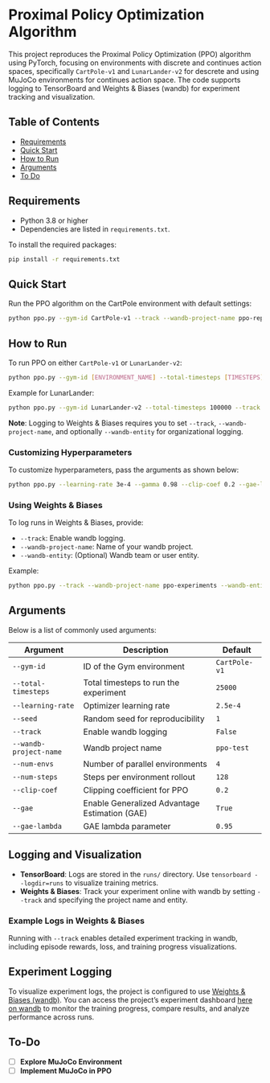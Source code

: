 # Proximal Policy Optimization Algorithm

This project reproduces the Proximal Policy Optimization (PPO) algorithm using PyTorch, focusing on environments with discrete and continues action spaces, specifically `CartPole-v1` and `LunarLander-v2` for descrete and using MuJoCo environments for continues action space. The code supports logging to TensorBoard and Weights & Biases (wandb) for experiment tracking and visualization.

## Table of Contents
- [Requirements](#requirements)
- [Quick Start](#quick-start)
- [How to Run](#how-to-run)
- [Arguments](#arguments)
- [To Do](#to-do)

## Requirements

- Python 3.8 or higher
- Dependencies are listed in `requirements.txt`.

To install the required packages:
```bash
pip install -r requirements.txt
```

## Quick Start

Run the PPO algorithm on the CartPole environment with default settings:
```bash
python ppo.py --gym-id CartPole-v1 --track --wandb-project-name ppo-reproduction
```

## How to Run

To run PPO on either `CartPole-v1` or `LunarLander-v2`:
```bash
python ppo.py --gym-id [ENVIRONMENT_NAME] --total-timesteps [TIMESTEPS]
```

Example for LunarLander:
```bash
python ppo.py --gym-id LunarLander-v2 --total-timesteps 100000 --track --wandb-project-name ppo-reproduction
```

**Note**: Logging to Weights & Biases requires you to set `--track`, `--wandb-project-name`, and optionally `--wandb-entity` for organizational logging.

### Customizing Hyperparameters

To customize hyperparameters, pass the arguments as shown below:
```bash
python ppo.py --learning-rate 3e-4 --gamma 0.98 --clip-coef 0.2 --gae-lambda 0.95
```

### Using Weights & Biases
To log runs in Weights & Biases, provide:
- `--track`: Enable wandb logging.
- `--wandb-project-name`: Name of your wandb project.
- `--wandb-entity`: (Optional) Wandb team or user entity.

Example:
```bash
python ppo.py --track --wandb-project-name ppo-experiments --wandb-entity your_team
```

## Arguments

Below is a list of commonly used arguments:

| Argument              | Description                                               | Default         |
|-----------------------|-----------------------------------------------------------|-----------------|
| `--gym-id`            | ID of the Gym environment                                 | `CartPole-v1`   |
| `--total-timesteps`   | Total timesteps to run the experiment                     | `25000`         |
| `--learning-rate`     | Optimizer learning rate                                   | `2.5e-4`        |
| `--seed`              | Random seed for reproducibility                           | `1`             |
| `--track`             | Enable wandb logging                                      | `False`         |
| `--wandb-project-name`| Wandb project name                                        | `ppo-test`      |
| `--num-envs`          | Number of parallel environments                           | `4`             |
| `--num-steps`         | Steps per environment rollout                             | `128`           |
| `--clip-coef`         | Clipping coefficient for PPO                              | `0.2`           |
| `--gae`               | Enable Generalized Advantage Estimation (GAE)             | `True`          |
| `--gae-lambda`        | GAE lambda parameter                                      | `0.95`          |

## Logging and Visualization

- **TensorBoard**: Logs are stored in the `runs/` directory. Use `tensorboard --logdir=runs` to visualize training metrics.
- **Weights & Biases**: Track your experiment online with wandb by setting `--track` and specifying the project name and entity.

### Example Logs in Weights & Biases
Running with `--track` enables detailed experiment tracking in wandb, including episode rewards, loss, and training progress visualizations.

## Experiment Logging

To visualize experiment logs, the project is configured to use [Weights & Biases (wandb)](https://wandb.ai/). You can access the project’s experiment dashboard [here on wandb](https://wandb.ai/adhiisetiawan/ppo-algorithm?nw=nwuseradhiisetiawan) to monitor the training progress, compare results, and analyze performance across runs.


## To-Do

- [ ] **Explore MuJoCo Environment**  
- [ ] **Implement MuJoCo in PPO** 
